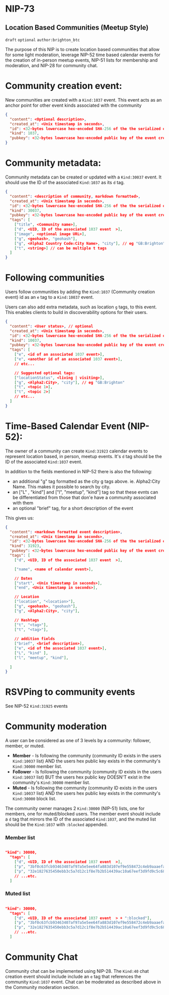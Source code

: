NIP-73
======

Location Based Communities (Meetup Style)
------------------------------------

`draft` `optional` `author:brighton_btc`

The purpose of this NIP is to create location based communities that allow for some light moderation, leverage NIP-52 time based calendar events for the creation of in-person meetup events, NIP-51 lists for membership and moderation, and NIP-28 for community chat.

# Community creation event:
New communities are created with a `Kind:1037` event. This event acts as an anchor point for other event kinds associated with the community

```json
{
  "content": <Optional description>,
  "created_at": <Unix timestamp in seconds>,
  "id": <32-bytes lowercase hex-encoded SHA-256 of the the serialized event data>,
  "kind": 1037,
  "pubkey": <32-bytes lowercase hex-encoded public key of the event creator>
}
```

# Community metadata:

Community metadata can be created or updated with a `Kind:30037` event. It should use the ID of the associated `Kind:1037` as its `d` tag.

```json
{
  "content": <description of community, markdown formatted>,
  "created_at": <Unix timestamp in seconds>,
  "id": <32-bytes lowercase hex-encoded SHA-256 of the the serialized event data>,
  "kind": 30037,
  "pubkey": <32-bytes lowercase hex-encoded public key of the event creator>,
  "tags": [
    ["title", <Community name>],
    ["d", <UID, ID of the associated 1037 event  >],
    ["image", <optional image URL>],
    ["g", <geohash>, "geohash"],
    ["g", <Alpha2 Country Code:City Name>, "city"], // eg "GB:Brighton"
    ["t", <string>] // can be multiple t tags
  ]
}

```

# Following communities

Users follow communities by adding the `Kind:1037` (Community creation event) id as an `e` tag to a `Kind:10037` event. 

Users can also add extra metadata, such as location `g` tags, to this event. This enables clients to build in discoverability options for their users.

```json
{
  "content": <User status>, // optional
  "created_at": <Unix timestamp in seconds>,
  "id": <32-bytes lowercase hex-encoded SHA-256 of the the serialized event data>,
  "kind": 10037,
  "pubkey": <32-bytes lowercase hex-encoded public key of the event creator>,
  "tags": [
    ["e", <id of an associated 1037 event>],
    ["e", <another id of an associated 1037 event>],
    // etc...

    // Suggested optional tags:
    ["locationStatus", <living | visiting>],
    ["g", <Alpha2:City>, "city"], // eg "GB:Brighton"
    ["t", <topic 1>],
    ["t", <topic 2>]
    // etc...
  ]
}
```

# Time-Based Calendar Event (NIP-52):

The owner of a community can create `Kind:31923` calendar events to represent location based, in person, meetup events. It's `d` tag should be the ID of the associated `Kind:1037` event.

In addition to the fields mentioned in NIP-52 there is also the following:

- an additional "g" tag formatted as the city g tags above. ie. Alpha2:City Name. This makes it possible to search by city. 
- an ["L" , "kind"] and ["l", "meetup", "kind"] tag so that these evnts can be differentiated from those that don'e have a community associated with them
- an optional "brief" tag, for a short description of the event

This gives us:

```json
{
  "content": <markdown formatted event description>,
  "created_at": <Unix timestamp in seconds>,
  "id": <32-bytes lowercase hex-encoded SHA-256 of the the serialized event data>,
  "kind": 31923,
  "pubkey": <32-bytes lowercase hex-encoded public key of the event creator>,
  "tags": [
    ["d", <UID, ID of the associated 1037 event  >],

    ["name", <name of calendar event>],

    // Dates
    ["start", <Unix timestamp in seconds>],
    ["end", <Unix timestamp in seconds>],

    // Location
    ["location", "<location>"],
    ["g", <geohash>, "geohash"],
    ["g", <Alpha2:City>, "city"],

    // Hashtags
    ["t", "<tag>"],
    ["t", "<tag>"],
    
    // addition fields
    ["brief", <brief description>],
    ["e", <id of the associated 1037 event>],
    ["L", "kind" ],
    ["l", "meetup", "kind"],
    
  ]
}
```

# RSVPing to community events

See NIP-52 `Kind:31925` events

# Community moderation

A user can be considered as one of 3 levels by a community: follower, member, or muted.

- **Member** - Is following the community (community ID exists in the users `Kind:10037` list) AND the users hex public key exists in the community's `Kind:30000` member list.
- **Follower** - Is following the community (community ID exists in the users `Kind:10037` list) BUT the users hex public key DOESN'T exist in the community's `Kind:30000` member list.
- **Muted** - Is following the community (community ID exists in the users `Kind:10037` list) AND the users hex public key exists in the community's `Kind:30000` block list. 

The community owner manages 2 `Kind:30000` (NIP-51) lists, one for members, one for muted/blocked users. The member event should include a `d` tag that mirrors the ID of the associated `Kind:1037`, and the muted list should be the `Kind:1037` with `:blocked` appended.

### Member list

```json

"kind": 30000,
  "tags": [
    ["d", <UID, ID of the associated 1037 event  >],
    ["p", "3bf0c63fcb93463407af97a5e5ee64fa883d107ef9e558472c4eb9aaaefa459d"],
    ["p", "32e1827635450ebb3c5a7d12c1f8e7b2b514439ac10a67eef3d9fd9c5c68e245"],
    // ...etc.
  ]
```

### Muted list

```json

"kind": 30000,
  "tags": [
    ["d", <UID, ID of the associated 1037 event  > + ":blocked"],
    ["p", "3bf0c63fcb93463407af97a5e5ee64fa883d107ef9e558472c4eb9aaaefa459d"],
    ["p", "32e1827635450ebb3c5a7d12c1f8e7b2b514439ac10a67eef3d9fd9c5c68e245"],
    // ...etc.
  ]
```


# Community Chat

Community chat can be implemented using NIP-28. The `Kind:40` chat creation event should include include an `e` tag that references the community `Kind:1037` event. Chat can be moderated as described above in the Community moderation section.